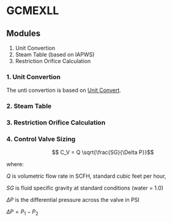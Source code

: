 # GCMEXLL

## Modules

1. Unit Convertion
2. Steam Table (based on IAPWS)
3. Restriction Orifice Calculation

### 1. Unit Convertion

The unti convertion is based on [Unit Convert](https://github.com/jocelynlopez/unit_converter).

### 2. Steam Table

### 3. Restriction Orifice Calculation

### 4. Control Valve Sizing

$$ C_V = Q \sqrt{\frac{SG}{\Delta P}}$$

where:

$`Q`$ is volumetric flow rate in SCFH, standard cubic feet per hour,

$`SG`$ is fluid specific gravity at standard conditions (water = 1.0)

$`\Delta P`$ is the differential pressure across the valve in PSI

$`\Delta P = P_1 - P_2`$

